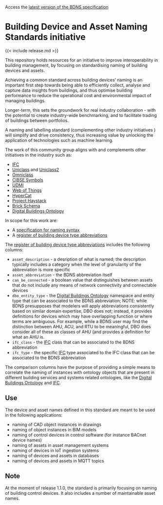 Access the [latest version of the BDNS specification](https://theodi.github.io/BDNS/)

# Building Device and Asset Naming Standards initiative

{{< include release.md >}}

This repository holds resources for an initiative to improve interoperability in building management, by focusing on standardising naming of building devices and assets.

Achieving a common standard across building devices’ naming is an important first step towards being able to efficiently collect, analyse and capture data insights from buildings, and thus optimise building performance to reduce the operational cost and environmental impact of managing buildings.

Longer-term, this sets the groundwork for real industry collaboration - with the potential to create industry-wide benchmarking, and to facilitate trading of buildings between portfolios.

A naming and labelling standard (complementing other industry initiatives ) will simplify and drive consistency, thus increasing value by unlocking the application of technologies such as machine learning.  

The work of this community group aligns with and complements other initiatives in the industry such as:

* [IFC](https://technical.buildingsmart.org/standards/ifc/ifc-schema-specifications/)
* [Uniclass](https://www.thenbs.com/our-tools/uniclass-2015) and [Uniclass2](http://www.cpic.org.uk/uniclass2/)
* [Omniclass](https://www.csiresources.org/standards/omniclass)
* [CIBSE Symbols](https://www.cibse.org/knowledge/digital-knowledge-tools/symbols)
* [UDMI](https://github.com/faucetsdn/udmi)
* [Web of Things](https://www.w3.org/WoT/)
* [HyperCat](https://hypercatiot.github.io/)
* [Project Haystack](https://project-haystack.org/)
* [Brick Schema](https://brickschema.org/)
* [Digital Buildings Ontology](https://github.com/google/digitalbuildings)

In scope for this work are:
- A [specification for naming syntax](BDNS_Specification_naming_syntax.md)
- A [register of building device type abbreviations](BDNS_Abbreviations_Register.csv)

The [register of building device type abbreviations](BDNS_Abbreviations_Register.csv) includes the following columns:

* `asset_description` - a desription of what is named; the description typically includes a category when the level of granularity of the abbreviation is more specific
* `asset_abbreviation` - the BDNS abbreviation itself
* `can_be_connected` - a boolean value that distinguishes between assets that do not include any means of network connectivity and connectable devices
* `dbo_entity_type` - the [Digital Buildings Ontology](https://github.com/google/digitalbuildings) namespace and entity type that can be associated to the BDNS abbreviation; NOTE: while BDNS presupposes that modelers will apply abbreviations consistently based on similar domain expertise, DBO does not; instead, it provides definitions for devices which may have overlapping function or where terms are ambiguous. For example, while a BDNS user may find the distinction between AHU, ACU, and RTU to be meaningful, DBO does consider all of these as classes of AHU (and provides a definition for what an AHU is.
* `ifc_class` - the [IFC](https://technical.buildingsmart.org/standards/ifc/ifc-schema-specifications/) class that can be associated to the BDNS abbreviation
* `ifc_type` - the specific [IFC](https://technical.buildingsmart.org/standards/ifc/ifc-schema-specifications/) type associated to the IFC class that can be associated to the BDNS abbreviation

The comparison columns have the purpose of providing a simple means to correlate the naming of instances with ontology objects that are present in different building services and systems related ontologies, like the [Digital Buildings Ontology](https://github.com/google/digitalbuildings) and [IFC](https://technical.buildingsmart.org/standards/ifc/ifc-schema-specifications/).


## Use

The device and asset names defined in this standard are meant to be used in the following applications:

* naming of CAD object instances in drawings
* naming of object instances in BIM models
* naming of control devices in control software (for instance BACnet device names)
* naming of assets in asset management systems
* naming of devices in IoT ingestion systems
* naming of devices and assets in databases
* naming of devices and assets in MQTT topics

## Note

At the moment of release 1.1.0, the standard is primarily focusing on naming of building control devices. It also includes a number of maintainable asset names.
